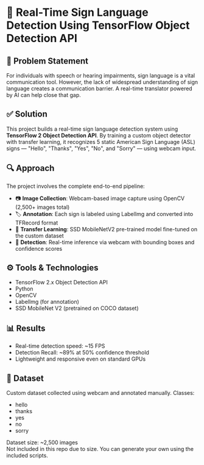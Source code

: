 # 🤟 Real-Time Sign Language Detection Using TensorFlow Object Detection API

## 🧠 Problem Statement

For individuals with speech or hearing impairments, sign language is a vital communication tool. However, the lack of widespread understanding of sign language creates a communication barrier. A real-time translator powered by AI can help close that gap.

## ✅ Solution

This project builds a real-time sign language detection system using **TensorFlow 2 Object Detection API**. By training a custom object detector with transfer learning, it recognizes 5 static American Sign Language (ASL) signs — "Hello", "Thanks", "Yes", "No", and "Sorry" — using webcam input.

## 🔍 Approach

The project involves the complete end-to-end pipeline:
- 📷 **Image Collection**: Webcam-based image capture using OpenCV (2,500+ images total)
- 🏷️ **Annotation**: Each sign is labeled using LabelImg and converted into TFRecord format
- 🔁 **Transfer Learning**: SSD MobileNetV2 pre-trained model fine-tuned on the custom dataset
- 🎯 **Detection**: Real-time inference via webcam with bounding boxes and confidence scores

## ⚙️ Tools & Technologies

- TensorFlow 2.x Object Detection API
- Python
- OpenCV
- LabelImg (for annotation)
- SSD MobileNet V2 (pretrained on COCO dataset)

## 📊 Results

- Real-time detection speed: ~15 FPS
- Detection Recall: ~89% at 50% confidence threshold
- Lightweight and responsive even on standard GPUs

## 📁 Dataset

Custom dataset collected using webcam and annotated manually.
Classes:
- hello
- thanks
- yes
- no
- sorry

Dataset size: ~2,500 images  
Not included in this repo due to size. You can generate your own using the included scripts.
